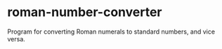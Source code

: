 # roman-number-converter
Program for converting Roman numerals to standard numbers, and vice versa.
